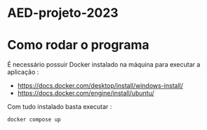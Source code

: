 # AED-projeto-2023

# Como rodar o programa

É necessário possuir Docker instalado na máquina para executar a aplicação : 
- https://docs.docker.com/desktop/install/windows-install/
- https://docs.docker.com/engine/install/ubuntu/

Com tudo instalado basta executar :
```
docker compose up 
```